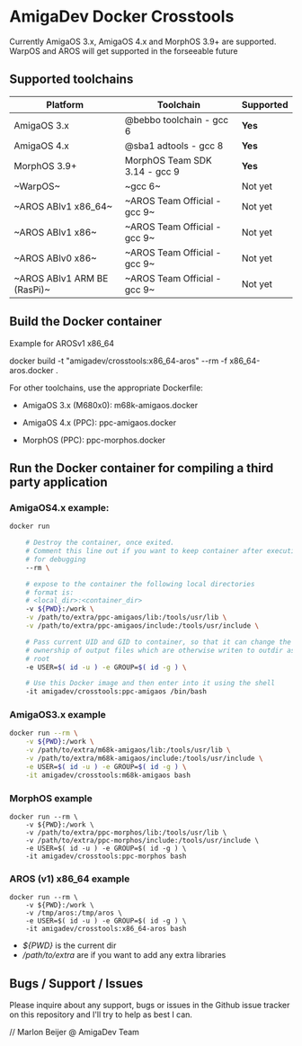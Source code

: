 # AmigaDev Docker Crosstools

Currently AmigaOS 3.x, AmigaOS 4.x and MorphOS 3.9+ are supported.
WarpOS and AROS will get supported in the forseeable future

## Supported toolchains
Platform | Toolchain | Supported
------------ | ------------ | -------------
AmigaOS 3.x | @bebbo toolchain - gcc 6 | **Yes**
AmigaOS 4.x | @sba1 adtools - gcc 8 | **Yes**
MorphOS 3.9+ | MorphOS Team SDK 3.14 - gcc 9 | **Yes**
~WarpOS~ | ~gcc 6~ | Not yet
~AROS ABIv1 x86_64~ | ~AROS Team Official - gcc 9~ | Not yet
~AROS ABIv1 x86~ | ~AROS Team Official - gcc 9~ | Not yet
~AROS ABIv0 x86~ | ~AROS Team Official - gcc 9~ | Not yet
~AROS ABIv1 ARM BE (RasPi)~ | ~AROS Team Official - gcc 9~ | Not yet

## Build the Docker container

Example for AROSv1 x86_64

docker build -t "amigadev/crosstools:x86_64-aros" --rm -f x86_64-aros.docker .

For other toolchains, use the appropriate Dockerfile:

- AmigaOS 3.x (M680x0): m68k-amigaos.docker

- AmigaOS 4.x (PPC): ppc-amigaos.docker

- MorphOS (PPC): ppc-morphos.docker

## Run the Docker container for compiling a third party application

### AmigaOS4.x example:
```bash
docker run

    # Destroy the container, once exited.
    # Comment this line out if you want to keep container after execution
    # for debugging
    --rm \

    # expose to the container the following local directories
    # format is:
    # <local_dir>:<container_dir>
    -v ${PWD}:/work \
    -v /path/to/extra/ppc-amigaos/lib:/tools/usr/lib \
    -v /path/to/extra/ppc-amigaos/include:/tools/usr/include \

    # Pass current UID and GID to container, so that it can change the
    # ownership of output files which are otherwise writen to outdir as
    # root
    -e USER=$( id -u ) -e GROUP=$( id -g ) \

    # Use this Docker image and then enter into it using the shell
    -it amigadev/crosstools:ppc-amigaos /bin/bash
```

### AmigaOS3.x example
```bash
docker run --rm \
    -v ${PWD}:/work \
    -v /path/to/extra/m68k-amigaos/lib:/tools/usr/lib \
    -v /path/to/extra/m68k-amigaos/include:/tools/usr/include \
    -e USER=$( id -u ) -e GROUP=$( id -g ) \
    -it amigadev/crosstools:m68k-amigaos bash
```

### MorphOS example
```bashS
docker run --rm \
    -v ${PWD}:/work \
    -v /path/to/extra/ppc-morphos/lib:/tools/usr/lib \
    -v /path/to/extra/ppc-morphos/include:/tools/usr/include \
    -e USER=$( id -u ) -e GROUP=$( id -g ) \
    -it amigadev/crosstools:ppc-morphos bash
```

### AROS (v1) x86_64 example
```bashS
docker run --rm \
    -v ${PWD}:/work \
    -v /tmp/aros:/tmp/aros \
    -e USER=$( id -u ) -e GROUP=$( id -g ) \
    -it amigadev/crosstools:x86_64-aros bash
```

* *${PWD}* is the current dir
* */path/to/extra* are if you want to add any extra libraries

## Bugs / Support / Issues
Please inquire about any support, bugs or issues in the Github issue tracker on this repository and I'll try to help as best I can.

// Marlon Beijer @ AmigaDev Team
